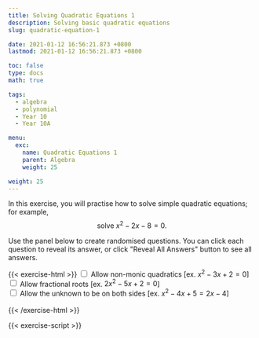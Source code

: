 ```yaml
---
title: Solving Quadratic Equations 1
description: Solving basic quadratic equations
slug: quadratic-equation-1

date: 2021-01-12 16:56:21.873 +0800
lastmod: 2021-01-12 16:56:21.873 +0800

toc: false
type: docs
math: true

tags:
  - algebra
  - polynomial
  - Year 10
  - Year 10A

menu:
  exc:
    name: Quadratic Equations 1
    parent: Algebra
    weight: 25

weight: 25
---
```


In this exercise, you will practise how to solve simple quadratic equations; for example, $$ \text{solve}~x^2 - 2x - 8 = 0. $$

Use the panel below to create randomised questions. You can click each question to reveal its answer, or click "Reveal All Answers" button to see all answers.

{{< exercise-html >}}
<input type="checkbox" id="co0" />
<label for="co0">Allow non-monic quadratics [ex. $x^2 - 3x + 2 = 0$] </label><br />
<input type="checkbox" id="frac0" />
<label for="frac0">Allow fractional roots [ex. $2x^2 - 5x + 2 = 0$] </label><br />
<input type="checkbox" id="both" />
<label for="both">Allow the unknown to be on both sides [ex. $x^2 - 4x + 5 = 2x - 4$] </label><br />
<br>
{{< /exercise-html >}}

{{< exercise-script >}}

<script>
  function genQs() {
    // Question area
    const qbox = document.getElementById("questions");
    const qinst = document.getElementById("instructions");
    // Read value from the form
    const nq = document.getElementById("nq").value;
    let co0,frac0,both;
    [co0,frac0,both] = 
      ["co0","frac0","both"].map(chked);
    // Sanity check
    nqIsNumber = /[\d+]/.test(nq);
    if (!nqIsNumber || nq<1 || nq>10 ) {
      qbox.innerHTML = "Error: Invalid number of questions!";
      return;
    }
    // Coefficients
    const maxCoeff = 9;
    const poolNum = arange(-maxCoeff, maxCoeff);
    const poolMult = [...arange(-3, -1), ...arange(2, 3)];
    const poolLett = 'abcdefghijkmnpqrstuvwxyz'.split('');
    // Make questions
    qinst.innerHTML = "Solve the following quadratic equations.";
    qbox.innerHTML = "";
    let options = MathJax.getMetricsFor(qbox);
    options.display = false;
    MathJax.texReset();
    for (let i = 0; i < nq; i++) {
      const lett = choice(poolLett);
      let poly;
      soln1 = new Frac(choice(poolNum), frac0? choice(poolNum, "z") : 1).reduce();
      soln2 = new Frac(choice(poolNum), frac0? choice(poolNum, "z") : 1).reduce();
      if (co0) {
        const polyTemp = new Poly([-soln1.n, soln1.d], lett).mult(new Poly([-soln2.n, soln2.d], lett));
        poly = polyTemp.mult(yn()? 1 : choice(poolMult));
      } else {
        poly = new Poly([soln1.mult(-1), 1], lett).mult(new Poly([soln2.mult(-1), 1], lett));
      }
      let qTex;
      if (both) {
        const generator = () => yn()? new Frac(choice(poolNum), frac0? choice(poolNum, "z") : 1) : 0;
        const order = co0? 2 : 1;
        const poly2 = new Poly(genCoeffs(order, generator), lett);
        qTex = `${poly.add(poly2).tex()} = ${poly2.tex()} `;
      } else {
        qTex = `${poly.tex()} = 0`;
      }
      const aTex = `\\boldsymbol{\\implies ${lett}=${soln1.tex()},~${soln2.tex()}}`;
      render(qTex, aTex, options).then((li) => {
        qbox.appendChild(li);
        MathJax.startup.document.clear();
        MathJax.startup.document.updateDocument();
      });
    }
    return;
  }
</script>